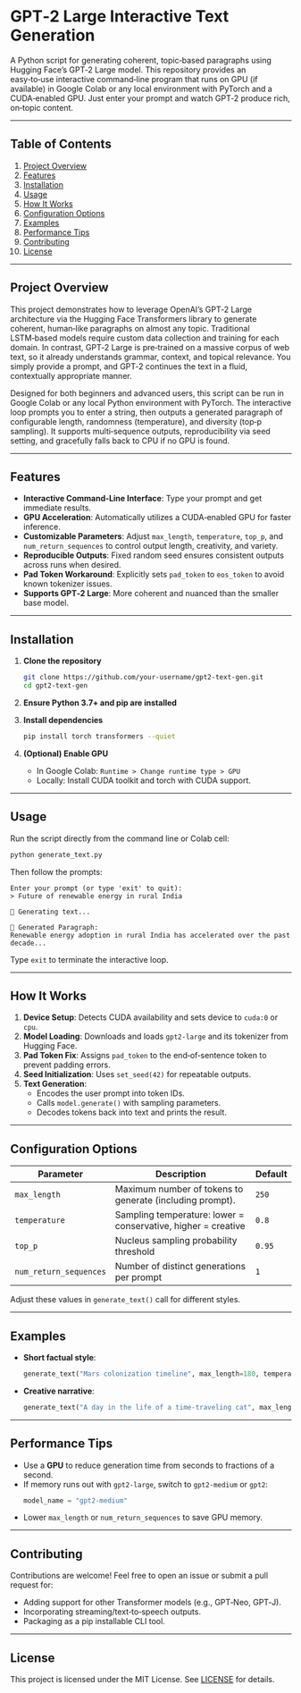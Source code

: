 # GPT‑2 Large Interactive Text Generation

A Python script for generating coherent, topic‑based paragraphs using Hugging Face’s GPT‑2 Large model. This repository provides an easy‑to‑use interactive command‑line program that runs on GPU (if available) in Google Colab or any local environment with PyTorch and a CUDA‑enabled GPU. Just enter your prompt and watch GPT‑2 produce rich, on‑topic content.

---

## Table of Contents

1. [Project Overview](#project-overview)
2. [Features](#features)
3. [Installation](#installation)
4. [Usage](#usage)
5. [How It Works](#how-it-works)
6. [Configuration Options](#configuration-options)
7. [Examples](#examples)
8. [Performance Tips](#performance-tips)
9. [Contributing](#contributing)
10. [License](#license)

---

## Project Overview

This project demonstrates how to leverage OpenAI’s GPT‑2 Large architecture via the Hugging Face Transformers library to generate coherent, human‑like paragraphs on almost any topic. Traditional LSTM‑based models require custom data collection and training for each domain. In contrast, GPT‑2 Large is pre‑trained on a massive corpus of web text, so it already understands grammar, context, and topical relevance. You simply provide a prompt, and GPT‑2 continues the text in a fluid, contextually appropriate manner.

Designed for both beginners and advanced users, this script can be run in Google Colab or any local Python environment with PyTorch. The interactive loop prompts you to enter a string, then outputs a generated paragraph of configurable length, randomness (temperature), and diversity (top‑p sampling). It supports multi‑sequence outputs, reproducibility via seed setting, and gracefully falls back to CPU if no GPU is found.

---

## Features

- **Interactive Command‑Line Interface**: Type your prompt and get immediate results.
- **GPU Acceleration**: Automatically utilizes a CUDA‑enabled GPU for faster inference.
- **Customizable Parameters**: Adjust `max_length`, `temperature`, `top_p`, and `num_return_sequences` to control output length, creativity, and variety.
- **Reproducible Outputs**: Fixed random seed ensures consistent outputs across runs when desired.
- **Pad Token Workaround**: Explicitly sets `pad_token` to `eos_token` to avoid known tokenizer issues.
- **Supports GPT‑2 Large**: More coherent and nuanced than the smaller base model.

---

## Installation

1. **Clone the repository**

   ```bash
   git clone https://github.com/your-username/gpt2-text-gen.git
   cd gpt2-text-gen
   ```

2. **Ensure Python 3.7+ and pip are installed**

3. **Install dependencies**

   ```bash
   pip install torch transformers --quiet
   ```

4. **(Optional) Enable GPU**

   - In Google Colab: `Runtime > Change runtime type > GPU`
   - Locally: Install CUDA toolkit and torch with CUDA support.

---

## Usage

Run the script directly from the command line or Colab cell:

```bash
python generate_text.py
```

Then follow the prompts:

```
Enter your prompt (or type 'exit' to quit):
> Future of renewable energy in rural India

📄 Generating text...

📝 Generated Paragraph:
Renewable energy adoption in rural India has accelerated over the past decade...
```

Type `exit` to terminate the interactive loop.

---

## How It Works

1. **Device Setup**: Detects CUDA availability and sets device to `cuda:0` or `cpu`.
2. **Model Loading**: Downloads and loads `gpt2-large` and its tokenizer from Hugging Face.
3. **Pad Token Fix**: Assigns `pad_token` to the end‑of‑sentence token to prevent padding errors.
4. **Seed Initialization**: Uses `set_seed(42)` for repeatable outputs.
5. **Text Generation**:
   - Encodes the user prompt into token IDs.
   - Calls `model.generate()` with sampling parameters.
   - Decodes tokens back into text and prints the result.

---

## Configuration Options

| Parameter              | Description                                                   | Default |
| ---------------------- | ------------------------------------------------------------- | ------- |
| `max_length`           | Maximum number of tokens to generate (including prompt).      | `250`   |
| `temperature`          | Sampling temperature: lower = conservative, higher = creative | `0.8`   |
| `top_p`                | Nucleus sampling probability threshold                        | `0.95`  |
| `num_return_sequences` | Number of distinct generations per prompt                     | `1`     |

Adjust these values in `generate_text()` call for different styles.

---

## Examples

- **Short factual style**:
  ```python
  generate_text("Mars colonization timeline", max_length=180, temperature=0.6, top_p=0.9)
  ```
- **Creative narrative**:
  ```python
  generate_text("A day in the life of a time-traveling cat", max_length=220, temperature=1.0, top_p=0.9)
  ```

---

## Performance Tips

- Use a **GPU** to reduce generation time from seconds to fractions of a second.
- If memory runs out with `gpt2-large`, switch to `gpt2-medium` or `gpt2`:
  ```python
  model_name = "gpt2-medium"
  ```
- Lower `max_length` or `num_return_sequences` to save GPU memory.

---

## Contributing

Contributions are welcome! Feel free to open an issue or submit a pull request for:

- Adding support for other Transformer models (e.g., GPT‑Neo, GPT‑J).
- Incorporating streaming/text‑to‑speech outputs.
- Packaging as a pip installable CLI tool.

---

## License

This project is licensed under the MIT License. See [LICENSE](LICENSE) for details.

